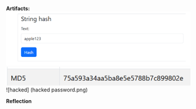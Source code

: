 **Artifacts:**  
![password](password.png)
![MD5](MD5.png) 
![hacked] (hacked password.png)


**Reflection**

